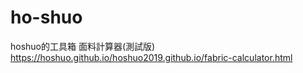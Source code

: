 # ho-shuo
hoshuo的工具箱
面料計算器(測試版)
  https://hoshuo.github.io/hoshuo2019.github.io/fabric-calculator.html
